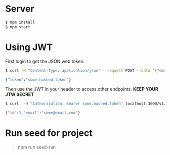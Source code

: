 <!--

Copyright (c) 2018, Respective Authors all rights reserved.

The MIT License

Permission is hereby granted, free of charge, to any person obtaining a copy
of this software and associated documentation files (the "Software"), to deal
in the Software without restriction, including without limitation the rights
to use, copy, modify, merge, publish, distribute, sublicense, and/or sell
copies of the Software, and to permit persons to whom the Software is
furnished to do so, subject to the following conditions:

The above copyright notice and this permission notice shall be included in
all copies or substantial portions of the Software.

THE SOFTWARE IS PROVIDED "AS IS", WITHOUT WARRANTY OF ANY KIND, EXPRESS OR
IMPLIED, INCLUDING BUT NOT LIMITED TO THE WARRANTIES OF MERCHANTABILITY,
FITNESS FOR A PARTICULAR PURPOSE AND NONINFRINGEMENT. IN NO EVENT SHALL THE
AUTHORS OR COPYRIGHT HOLDERS BE LIABLE FOR ANY CLAIM, DAMAGES OR OTHER
LIABILITY, WHETHER IN AN ACTION OF CONTRACT, TORT OR OTHERWISE, ARISING FROM,
OUT OF OR IN CONNECTION WITH THE SOFTWARE OR THE USE OR OTHER DEALINGS IN
THE SOFTWARE.

-->

# Server

```sh
$ npm install 
$ npm start
```

# Using JWT

First login to get the JSON web token.
```sh
$ curl -H "Content-Type: application/json" --request POST --data '{"email":"some@email.com", "password":"some_password"}' localhost:3000/v1/login/

{"token":"some.hashed.token"}
```

Then use the JWT in your header to access other endpoints. __KEEP YOUR JTW SECRET__
```sh
$ curl  -H "Authorization: Bearer some.hashed.token" localhost:3000/v1/users/1

{"id":1,"email":"some@email.com"}
```
# Run seed for project

> npm run seed-run